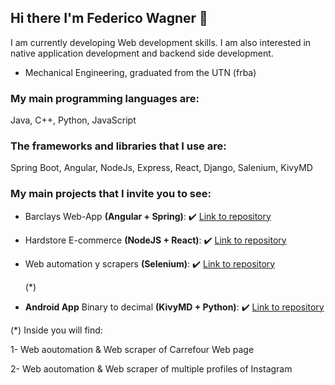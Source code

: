 ## Hi there I'm Federico Wagner 👋

I am currently developing Web development skills. I am also interested in native application development and backend side development.

- Mechanical Engineering, graduated from the UTN (frba)

###  My main programming languages are:
  Java, C++, Python, JavaScript
  
###  The frameworks and libraries that I use are:
  Spring Boot, Angular, NodeJs, Express, React, Django, Salenium, KivyMD
  
  ### My main projects that I invite you to see:
  
- Barclays Web-App <b>(Angular + Spring)</b>:  :heavy_check_mark: <a href="https://github.com/Federico-Wagner/AcademIT-ANGULAR-SPRINGBOOT" >Link to repository </a>
  
- Hardstore E-commerce <b>(NodeJS + React)</b>: :heavy_check_mark: <a href="https://github.com/Federico-Wagner/HardStore-Ecomerce" >Link to repository </a>

- Web automation y scrapers <b>(Selenium)</b>:  :heavy_check_mark: <a href="https://github.com/Federico-Wagner/Web-Scraping-Projects" >Link to repository </a> <p> (*)</p>
  
- <b>Android App</b> Binary to decimal <b>(KivyMD + Python)</b>:  :heavy_check_mark: <a href="https://github.com/Federico-Wagner/Android_App-Python_KivyMD" >Link to repository </a>


<p>(*) Inside you will find:</p>
<p>1- Web aoutomation & Web scraper of Carrefour Web page</p>
<p>2- Web aoutomation & Web scraper of multiple profiles of Instagram</p>
  

<!--
**Federico-Wagner/Federico-Wagner** is a ✨ _special_ ✨ repository because its `README.md` (this file) appears on your GitHub profile.

Here are some ideas to get you started:

- 🔭 I’m currently working on ...
- 🌱 I’m currently learning ...
- 👯 I’m looking to collaborate on ...
- 🤔 I’m looking for help with ...
- 💬 Ask me about ...
- 📫 How to reach me: ...
- 😄 Pronouns: ...
- ⚡ Fun fact: ...
-->
